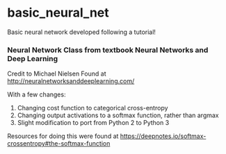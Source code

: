 # basic_neural_net
Basic neural network developed following a tutorial!


### Neural Network Class from textbook Neural Networks and Deep Learning
Credit to Michael Nielsen
Found at http://neuralnetworksanddeeplearning.com/

With a few changes:
1. Changing cost function to categorical cross-entropy
2. Changing output activations to a softmax function, rather than argmax
3. Slight modification to port from Python 2 to Python 3
    
Resources for doing this were found at https://deepnotes.io/softmax-crossentropy#the-softmax-function
